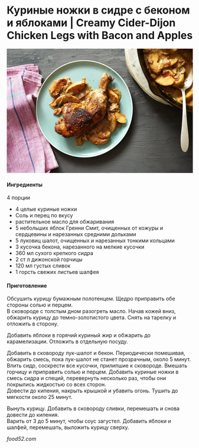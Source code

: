 # Куриные ножки в сидре с беконом и яблоками \| Creamy Cider-Dijon Chicken Legs with Bacon and Apples

![Creamy Cider-Dijon Chicken Legs with Bacon and Apples](../pics/e1811091-b9f9-424d-9879-71b946c091ae--image_DSC5408.webp)

#### Ингредиенты

4 порции

* 4 целые куриные ножки
* Соль и перец по вкусу
* растительное масло для обжаривания
* 5 небольших яблок Гренни Смит, очищенных от кожуры и сердцевины и нарезанных средними дольками
* 5 луковиц шалот, очищенных и нарезанных тонкими кольцами
* 3 кусочка бекона, нарезанного на мелкие кусочки
* 360 мл сухого крепкого сидра
* 2 ст л дижонской горчицы
* 120 мл густых сливок
* 1 горсть свежих листьев шалфея

#### Приготовление

Обсушить курицу бумажным полотенцем. Щедро приправить обе стороны солью и перцем.  
В сковороде с толстым дном разогреть масло. Начав кожей вниз, обжарить курицу до темно-золотистого цвета. Снять на тарелку и отложить в сторону.

Добавить яблоки в горячий куриный жир и обжарить до карамелизации. Отложить в отдельную посуду.

Добавить в сковороду лук-шалот и бекон. Периодически помешивая, обжарить смесь, пока лук-шалот не станет прозрачным, около 5 минут.  
Влить сидр, соскрести все кусочки, прилипшие к сковороде. Вмешать горчицу и приправить солью и перцем. Добавить куриные ножки в смесь сидра и специй, перевернуть несколько раз, чтобы они покрылись жидкостью со всех сторон.  
Довести до кипения, накрыть крышкой и убавить огонь. Тушить до мягкости около 25 минут.

Вынуть курицу. Добавить в сковороду сливки, перемешать и снова довести до кипения.  
Варить от 3 до 5 минут, чтобы соус загустел. Добавить яблоки и шалфей, перемешать, выложить курицу сверху.

*food52.com*